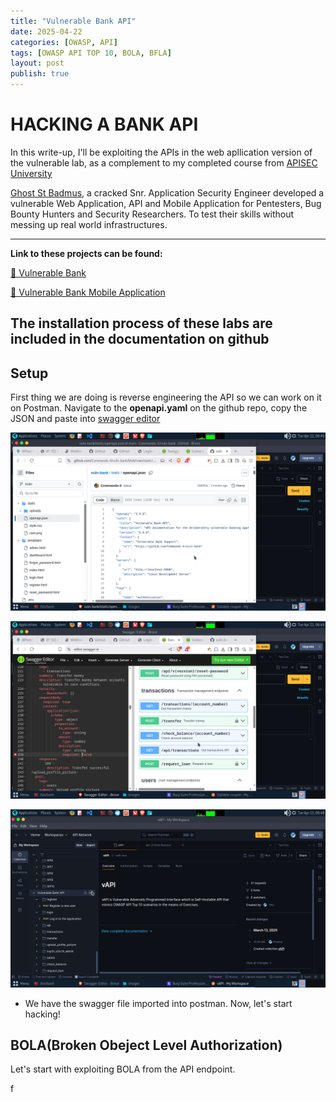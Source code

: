 ```yaml
---
title: "Vulnerable Bank API"
date: 2025-04-22
categories: [OWASP, API]
tags: [OWASP API TOP 10, BOLA, BFLA]
layout: post
publish: true
---
```


# HACKING A BANK API

In this write-up, I'll be exploiting the APIs in the web apllication version of the vulnerable lab, as a complement to my completed course from [APISEC University](https://university.apisec.ai/)

[Ghost St Badmus](https://x.com/commando_skiipz?t=rPix1FAXa-vFamgkrxjjnQ&s=09), a cracked Snr. Application Security Engineer developed a vulnerable Web Application, API and Mobile Application for Pentesters, Bug Bounty Hunters and Security Researchers. To test their skills without messing up real world infrastructures.

---
**Link to these projects can be found:**

[🏦 Vulnerable Bank](https://github.com/Commando-X/vuln-bank)

[📱 Vulnerable Bank Mobile Application](https://github.com/Commando-X/vuln-bank-mobile)


The installation process of these labs are included in the documentation on github
---


## Setup
First thing we are doing is reverse engineering the API so we can work on it on Postman. Navigate to the **openapi.yaml** on the github repo, copy the JSON and paste into [swagger editor](https://editor.swagger.io)

![alt](/assets/images/vuln-api/A1.png)


![alt](/assets/images/vuln-api/A2.png)


![alt](/assets/images/vuln-api/A3.png)


- We have the swagger file imported into postman. Now, let's start hacking!

## BOLA(Broken Obeject Level Authorization)
Let's start with exploiting BOLA from the API endpoint.


f
